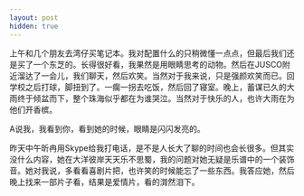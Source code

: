 ```yaml
---
layout: post
hidden: true
---
```


上午和几个朋友去湾仔买笔记本。我对配置什么的只稍微懂一点点，但最后我们还是买了一个东芝的。长得很好看，我果然是用眼睛思考的动物。然后在JUSCO附近溜达了一会儿，我们聊天，然后欢笑。当然对于我来说，只是强颜欢笑而已。回学校之后打球，脚扭到了。一瘸一拐去吃饭，然后回了寝室。晚上，蓄谋已久的大雨终于倾盆而下，整个珠海似乎都在为谁哭泣。当然对于快乐的人，也许大雨在为他们开香槟。

A说我，我看到你，看到她的时候，眼睛是闪闪发亮的。

昨天中午昕冉用Skype给我打电话，是不是人长大了聊的时间也会长很多。但其实没什么内容，她在大洋彼岸天天乐不思蜀，我的问题对她无疑是乐谱中的一个装饰音。她对我说，多看看喜剧片把，也许笑的时候能忘了一些东西。我答应她，然后晚上找来一部片子看，结果是爱情片，看的潸然泪下。
